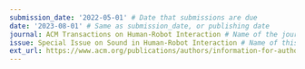 ```yaml
---
submission_date: '2022-05-01' # Date that submissions are due
date: '2023-08-01' # Same as submission_date, or publishing date
journal: ACM Transactions on Human-Robot Interaction # Name of the journal
issue: Special Issue on Sound in Human-Robot Interaction # Name of this issue
ext_url: https://www.acm.org/publications/authors/information-for-authors # URL to call for articles for this issue
---
```

